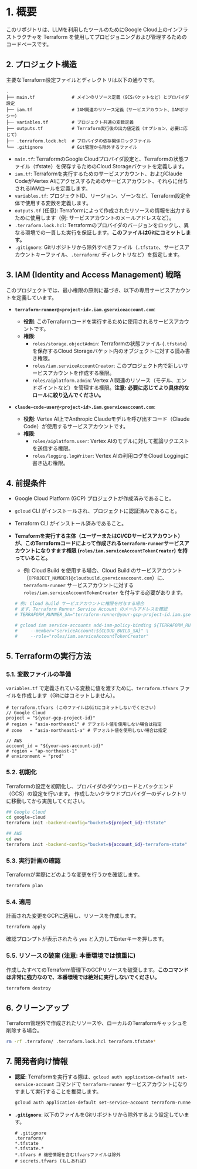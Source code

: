# 1. 概要
このリポジトリは、LLMを利用したツールのためにGoogle Cloud上のインフラストラクチャを Terraform を使用してプロビジョニングおよび管理するためのコードベースです。

## 2. プロジェクト構造

主要なTerraform設定ファイルとディレクトリは以下の通りです。

```
.
├── main.tf              # メインのリソース定義（GCSバケットなど）とプロバイダ設定
├── iam.tf               # IAM関連のリソース定義（サービスアカウント、IAMポリシー）
├── variables.tf         # プロジェクト共通の変数定義
├── outputs.tf           # Terraform実行後の出力値定義（オプション、必要に応じて）
├── .terraform.lock.hcl  # プロバイダの依存関係ロックファイル
└── .gitignore           # Git管理から除外するファイル
```

* `main.tf`: TerraformのGoogle Cloudプロバイダ設定と、Terraformの状態ファイル（tfstate）を保存するためのCloud Storageバケットを定義します。
* `iam.tf`: Terraformを実行するためのサービスアカウント、およびClaude CodeがVertex AIにアクセスするためのサービスアカウント、それらに付与されるIAMロールを定義します。
* `variables.tf`: プロジェクトID、リージョン、ゾーンなど、Terraform設定全体で使用する変数を定義します。
* `outputs.tf` (任意): Terraformによって作成されたリソースの情報を出力するために使用します（例: サービスアカウントのメールアドレスなど）。
* `.terraform.lock.hcl`: Terraformのプロバイダのバージョンをロックし、異なる環境での一貫した実行を保証します。**このファイルはGitにコミットします。**
* `.gitignore`: Gitリポジトリから除外すべきファイル（`.tfstate`、サービスアカウントキーファイル、`.terraform/` ディレクトリなど）を指定します。

## 3. IAM (Identity and Access Management) 戦略

このプロジェクトでは、最小権限の原則に基づき、以下の専用サービスアカウントを定義しています。

* **`terraform-runner@<project-id>.iam.gserviceaccount.com`**:
    * **役割**: このTerraformコードを実行するために使用されるサービスアカウントです。
    * **権限**:
        * `roles/storage.objectAdmin`: Terraformの状態ファイル (`.tfstate`) を保存するCloud Storageバケット内のオブジェクトに対する読み書き権限。
        * `roles/iam.serviceAccountCreator`: このプロジェクト内で新しいサービスアカウントを作成する権限。
        * `roles/aiplatform.admin`: Vertex AI関連のリソース（モデル、エンドポイントなど）を管理する権限。**注意: 必要に応じてより具体的なロールに絞り込んでください。**

* **`claude-code-user@<project-id>.iam.gserviceaccount.com`**:
    * **役割**: Vertex AI上でAnthropic Claudeモデルを呼び出すコード（Claude Code）が使用するサービスアカウントです。
    * **権限**:
        * `roles/aiplatform.user`: Vertex AIのモデルに対して推論リクエストを送信する権限。
        * `roles/logging.logWriter`: Vertex AIの利用ログをCloud Loggingに書き込む権限。

## 4. 前提条件

* Google Cloud Platform (GCP) プロジェクトが作成済みであること。
* `gcloud` CLI がインストールされ、プロジェクトに認証済みであること。
* Terraform CLI がインストール済みであること。
* **Terraformを実行する主体（ユーザーまたはCI/CDサービスアカウント）が、このTerraformコードによって作成される`terraform-runner`サービスアカウントになりすます権限 (`roles/iam.serviceAccountTokenCreator`) を持っていること。**
    * 例: Cloud Build を使用する場合、Cloud Build のサービスアカウント（`[PROJECT_NUMBER]@cloudbuild.gserviceaccount.com`）に、`terraform-runner` サービスアカウントに対する `roles/iam.serviceAccountTokenCreator` を付与する必要があります。

    ```bash
    # 例: Cloud Build サービスアカウントに権限を付与する場合
    # まず、Terraform Runner Service Account のメールアドレスを確認
    # TERRAFORM_RUNNER_SA="terraform-runner@your-gcp-project-id.iam.gserviceaccount.com"

    # gcloud iam service-accounts add-iam-policy-binding ${TERRAFORM_RUNNER_SA} \
    #     --member="serviceAccount:${CLOUD_BUILD_SA}" \
    #     --role="roles/iam.serviceAccountTokenCreator"
    ```

## 5. Terraformの実行方法

### 5.1. 変数ファイルの準備

`variables.tf` で定義されている変数に値を渡すために、`terraform.tfvars` ファイルを作成します（Gitにはコミットしません）。

```hcl
# terraform.tfvars (このファイルはGitにコミットしないでください)
// Google Cloud
project = "${your-gcp-project-id}"
# region = "asia-northeast1" # デフォルト値を使用しない場合は指定
# zone   = "asia-northeast1-a" # デフォルト値を使用しない場合は指定

// AWS
account_id = "${your-aws-account-id}"
# region = "ap-northeast-1"
# environment = "prod"
```

### 5.2. 初期化

Terraformの設定を初期化し、プロバイダのダウンロードとバックエンド（GCS）の設定を行います。
作成したいクラウドプロバイダーのディレクトリに移動してから実施してください。

```bash
## Google Cloud
cd google-cloud
terraform init -backend-config="bucket=${project_id}-tfstate"

## AWS
cd aws
terraform init -backend-config="bucket=${account_id}-terraform-state"
```

### 5.3. 実行計画の確認

Terraformが実際にどのような変更を行うかを確認します。

```bash
terraform plan
```

### 5.4. 適用

計画された変更をGCPに適用し、リソースを作成します。

```bash
terraform apply
```

確認プロンプトが表示されたら `yes` と入力してEnterキーを押します。

### 5.5. リソースの破棄 (注意: 本番環境では慎重に)

作成したすべてのTerraform管理下のGCPリソースを破棄します。**このコマンドは非常に強力なので、本番環境では絶対に実行しないでください。**

```bash
terraform destroy
```

## 6. クリーンアップ

Terraform管理外で作成されたリソースや、ローカルのTerraformキャッシュを削除する場合。

```bash
rm -rf .terraform/ .terraform.lock.hcl terraform.tfstate*
```

## 7. 開発者向け情報

* **認証**: Terraformを実行する際は、`gcloud auth application-default set-service-account` コマンドで `terraform-runner` サービスアカウントになりすまして実行することを推奨します。
    ```bash
    gcloud auth application-default set-service-account terraform-runner@your-gcp-project-id.iam.gserviceaccount.com
    ```
* **`.gitignore`**: 以下のファイルをGitリポジトリから除外するよう設定しています。
    ```
    # .gitignore
    .terraform/
    *.tfstate
    *.tfstate.*
    *.tfvars # 機密情報を含むtfvarsファイルは除外
    # secrets.tfvars (もしあれば)
    ```
